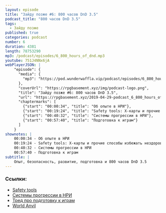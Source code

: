 ```yaml
---
layout: episode
title: "Зайду позже #6: 800 часов DnD 3.5"
podcast_title: "800 часов DnD 3.5"
tags:
  - Зайду позже
published: true
categories: podcast
number: 6
duration: 4381
length: 78753290
mp3: /podcast/episodes/6_800_hours_of_dnd.mp3
youtube: 751J4NNx6jA
webPlayerJSON: |
    "episode": {
      "media": {
        "mp3": "https://pod.wunderwaffla.vip/podcast/episodes/6_800_hours_of_dnd.mp3"
      },
      "coverUrl": "https://rpgbasement.xyz/img/podcast-logo.png",
      "title": "Зайду позже #6: 800 часов DnD 3.5",
      "url": "https://rpgbasement.xyz/2019-04-29-podcast_6_800_hours_of_dnd_3.5/",
      "chaptermarks": [
        {"start": "00:00:34", "title": "Об опыте в НРИ"},
        {"start": "00:19:24", "title": "Safety tools: X-карты и прочие способы избежать нездоровых ситуаций за столом"},
        {"start": "00:40:32", "title": "Системы прогрессии в НРИ"},
        {"start": "00:57:40", "title": "Подготовка к играм"}
      ]
    }
shownotes: |
    00:00:34 - Об опыте в НРИ  
    00:19:24 - Safety tools: X-карты и прочие способы избежать нездоровых ситуаций за столом  
    00:40:32 - Системы прогрессии в НРИ  
    00:57:40 - Подготовка к играм  
subtitle: |
    Опыт, безопасность, развитие, подготовка и 800 часов DnD 3.5  
---
```


### Ссылки:  
 - [Safety tools](https://breakoutcon.com/extras/safety-tools/)  
 - [Системы прогрессии в НРИ](https://www.reddit.com/r/rpg/comments/bdms5q/what_is_your_favourite_advancement_system_in_an/?utm_medium=android_app&utm_source=share)  
 - [Тред про подготовку к играм](https://www.reddit.com/r/rpg/comments/bb77ob/personal_tip_read_over_your_prep_material_for/)  
 - [World Anvil](https://www.worldanvil.com)
